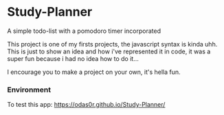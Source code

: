 # Study-Planner
A simple todo-list with a pomodoro timer incorporated

<p>
This project is one of my firsts projects, the javascript syntax is kinda uhh.
This is just to show an idea and how i've represented it in code, it was a super fun because i had no idea how to do it...
</p>

<p>
I encourage you to make a project on your own, it's hella fun. 
</p>


### Environment

To test this app: https://odas0r.github.io/Study-Planner/

